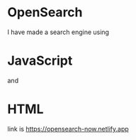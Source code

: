 # OpenSearch
I have made a search engine using 
# JavaScript
and 
# HTML

link is https://opensearch-now.netlify.app
